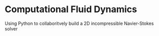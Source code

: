 # Computational Fluid Dynamics

Using Python to collaboritvely build a 2D incompressible Navier-Stokes solver

